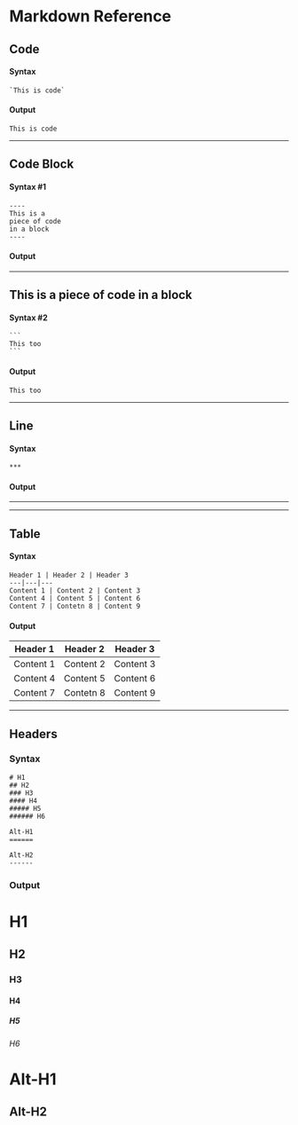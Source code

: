 # Markdown Reference

## Code

#### Syntax 

    `This is code`

#### Output

`This is code`

***

## Code Block

#### Syntax #1

    ----
    This is a 
    piece of code 
    in a block
    ----

#### Output

----
This is a 
piece of code 
in a block
----

#### Syntax #2

    ```
    This too
    ```

#### Output

```
This too
```

***

## Line

#### Syntax
    ***

#### Output
***

***

## Table

#### Syntax

    Header 1 | Header 2 | Header 3
    ---|---|---
    Content 1 | Content 2 | Content 3
    Content 4 | Content 5 | Content 6
    Content 7 | Contetn 8 | Content 9

#### Output

Header 1 | Header 2 | Header 3
---|---|---
Content 1 | Content 2 | Content 3
Content 4 | Content 5 | Content 6
Content 7 | Contetn 8 | Content 9

***

## Headers

### Syntax
    # H1
    ## H2
    ### H3
    #### H4
    ##### H5
    ###### H6

    Alt-H1
    ======

    Alt-H2
    ------

### Output

# H1
## H2
### H3
#### H4
##### H5
###### H6

Alt-H1
======

Alt-H2
------

